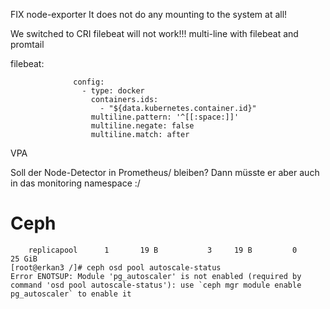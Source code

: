 
FIX node-exporter
It does not do any mounting to the system at all!

We switched to CRI
filebeat will not work!!!
multi-line with filebeat and promtail

filebeat:

~~~
              config:
                - type: docker
                  containers.ids:
                    - "${data.kubernetes.container.id}"
                  multiline.pattern: '^[[:space:]]'
                  multiline.negate: false
                  multiline.match: after
~~~

VPA

Soll der Node-Detector in Prometheus/ bleiben? 
Dann müsste er aber auch in das monitoring namespace :/

# Ceph

~~~
    replicapool      1       19 B           3     19 B         0        25 GiB 
[root@erkan3 /]# ceph osd pool autoscale-status
Error ENOTSUP: Module 'pg_autoscaler' is not enabled (required by command 'osd pool autoscale-status'): use `ceph mgr module enable pg_autoscaler` to enable it
~~~
